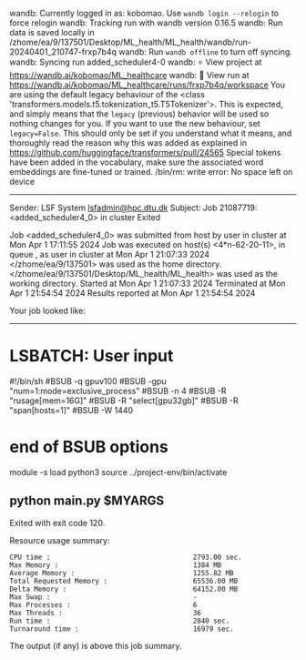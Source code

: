 wandb: Currently logged in as: kobomao. Use `wandb login --relogin` to force relogin
wandb: Tracking run with wandb version 0.16.5
wandb: Run data is saved locally in /zhome/ea/9/137501/Desktop/ML_health/ML_health/wandb/run-20240401_210747-frxp7b4q
wandb: Run `wandb offline` to turn off syncing.
wandb: Syncing run added_scheduler4-0
wandb: ⭐️ View project at https://wandb.ai/kobomao/ML_healthcare
wandb: 🚀 View run at https://wandb.ai/kobomao/ML_healthcare/runs/frxp7b4q/workspace
You are using the default legacy behaviour of the <class 'transformers.models.t5.tokenization_t5.T5Tokenizer'>. This is expected, and simply means that the `legacy` (previous) behavior will be used so nothing changes for you. If you want to use the new behaviour, set `legacy=False`. This should only be set if you understand what it means, and thoroughly read the reason why this was added as explained in https://github.com/huggingface/transformers/pull/24565
Special tokens have been added in the vocabulary, make sure the associated word embeddings are fine-tuned or trained.
/bin/rm: write error: No space left on device

------------------------------------------------------------
Sender: LSF System <lsfadmin@hpc.dtu.dk>
Subject: Job 21087719: <added_scheduler4_0> in cluster <dcc> Exited

Job <added_scheduler4_0> was submitted from host <n-62-30-1> by user <s183914> in cluster <dcc> at Mon Apr  1 17:11:55 2024
Job was executed on host(s) <4*n-62-20-11>, in queue <gpuv100>, as user <s183914> in cluster <dcc> at Mon Apr  1 21:07:33 2024
</zhome/ea/9/137501> was used as the home directory.
</zhome/ea/9/137501/Desktop/ML_health/ML_health> was used as the working directory.
Started at Mon Apr  1 21:07:33 2024
Terminated at Mon Apr  1 21:54:54 2024
Results reported at Mon Apr  1 21:54:54 2024

Your job looked like:

------------------------------------------------------------
# LSBATCH: User input
#!/bin/sh
#BSUB -q gpuv100
#BSUB -gpu "num=1:mode=exclusive_process"
#BSUB -n 4
#BSUB -R "rusage[mem=16G]"
#BSUB -R "select[gpu32gb]"
#BSUB -R "span[hosts=1]"
#BSUB -W 1440
# end of BSUB options
module -s load python3
source ../project-env/bin/activate

python main.py $MYARGS
------------------------------------------------------------

Exited with exit code 120.

Resource usage summary:

    CPU time :                                   2793.00 sec.
    Max Memory :                                 1384 MB
    Average Memory :                             1255.82 MB
    Total Requested Memory :                     65536.00 MB
    Delta Memory :                               64152.00 MB
    Max Swap :                                   -
    Max Processes :                              6
    Max Threads :                                36
    Run time :                                   2840 sec.
    Turnaround time :                            16979 sec.

The output (if any) is above this job summary.

